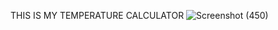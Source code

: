 THIS IS MY TEMPERATURE CALCULATOR
![Screenshot (450)](https://user-images.githubusercontent.com/89866015/159154971-f32f8a01-d3ed-4476-853f-ea72e02be4bf.png)

